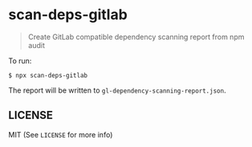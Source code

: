 # scan-deps-gitlab

> Create GitLab compatible dependency scanning report from npm audit

To run:

```console
$ npx scan-deps-gitlab
```

The report will be written to `gl-dependency-scanning-report.json`.

## LICENSE

MIT (See `LICENSE` for more info)
